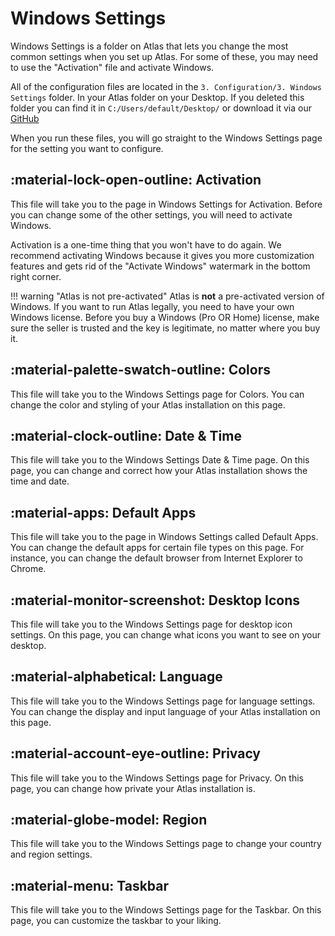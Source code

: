 # Windows Settings

Windows Settings is a folder on Atlas that lets you change the most common settings when you set up Atlas. For some of these, you may need to use the "Activation" file and activate Windows.

All of the configuration files are located in the `3. Configuration/3. Windows Settings` folder. In your Atlas folder on your Desktop. If you deleted this folder you can find it in `C:/Users/default/Desktop/` or download it via our [GitHub](https://github.com/Atlas-OS/Atlas/tree/main/src/Executables/Atlas)

When you run these files, you will go straight to the Windows Settings page for the setting you want to configure.

## :material-lock-open-outline: Activation

This file will take you to the page in Windows Settings for Activation. Before you can change some of the other settings, you will need to activate Windows.

Activation is a one-time thing that you won't have to do again. We recommend activating Windows because it gives you more customization features and gets rid of the "Activate Windows" watermark in the bottom right corner.

!!! warning "Atlas is not pre-activated"
    Atlas is **not** a pre-activated version of Windows. If you want to run Atlas legally, you need to have your own Windows license. Before you buy a Windows (Pro OR Home) license, make sure the seller is trusted and the key is legitimate, no matter where you buy it.

## :material-palette-swatch-outline: Colors

This file will take you to the Windows Settings page for Colors. You can change the color and styling of your Atlas installation on this page.

## :material-clock-outline: Date & Time

This file will take you to the Windows Settings Date & Time page. On this page, you can change and correct how your Atlas installation shows the time and date.

## :material-apps: Default Apps

This file will take you to the page in Windows Settings called Default Apps. You can change the default apps for certain file types on this page. For instance, you can change the default browser from Internet Explorer to Chrome.

## :material-monitor-screenshot: Desktop Icons

This file will take you to the Windows Settings page for desktop icon settings. On this page, you can change what icons you want to see on your desktop.

## :material-alphabetical: Language

This file will take you to the Windows Settings page for language settings. You can change the display and input language of your Atlas installation on this page.

## :material-account-eye-outline: Privacy

This file will take you to the Windows Settings page for Privacy. On this page, you can change how private your Atlas installation is.

## :material-globe-model: Region

This file will take you to the Windows Settings page to change your country and region settings.

## :material-menu: Taskbar

This file will take you to the Windows Settings page for the Taskbar. On this page, you can customize the taskbar to your liking.
